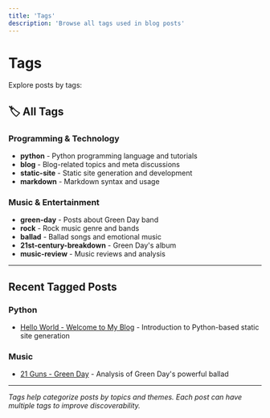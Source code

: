 ```yaml
---
title: 'Tags'
description: 'Browse all tags used in blog posts'
---
```


# Tags

Explore posts by tags:

## 🏷️ All Tags

### Programming & Technology
- **python** - Python programming language and tutorials
- **blog** - Blog-related topics and meta discussions
- **static-site** - Static site generation and development
- **markdown** - Markdown syntax and usage

### Music & Entertainment
- **green-day** - Posts about Green Day band
- **rock** - Rock music genre and bands
- **ballad** - Ballad songs and emotional music
- **21st-century-breakdown** - Green Day's album
- **music-review** - Music reviews and analysis

---

## Recent Tagged Posts

### Python
- [Hello World - Welcome to My Blog](/hello/hello-world-welcome-to-my-blog/) - Introduction to Python-based static site generation

### Music
- [21 Guns - Green Day](/music/21-guns-green-day-anthem-of-surrender-and-reflection/) - Analysis of Green Day's powerful ballad

---

*Tags help categorize posts by topics and themes. Each post can have multiple tags to improve discoverability.*
